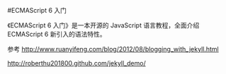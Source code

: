 
#ECMAScript 6 入门

《ECMAScript 6 入门》是一本开源的 JavaScript 语言教程，全面介绍 ECMAScript 6 新引入的语法特性。

参考 http://www.ruanyifeng.com/blog/2012/08/blogging_with_jekyll.html

http://roberthu201800.github.com/jekyll_demo/
